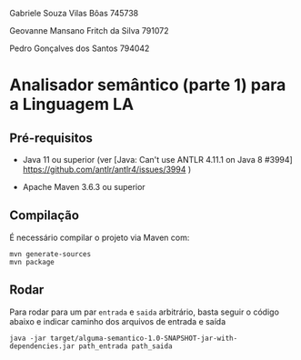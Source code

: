 Gabriele Souza Vilas Bôas           745738

Geovanne Mansano Fritch da Silva    791072

Pedro Gonçalves dos Santos          794042

# Analisador semântico (parte 1) para a Linguagem LA

## Pré-requisitos

- Java 11 ou superior (ver [Java: Can't use ANTLR 4.11.1 on Java 8 #3994] https://github.com/antlr/antlr4/issues/3994 )

- Apache Maven 3.6.3 ou superior

## Compilação

É necessário compilar o projeto via Maven com:

    mvn generate-sources
    mvn package

## Rodar

Para rodar para um par `entrada` e `saida` arbitrário, basta seguir o código abaixo e indicar caminho dos arquivos de entrada e saída

    java -jar target/alguma-semantico-1.0-SNAPSHOT-jar-with-dependencies.jar path_entrada path_saida

